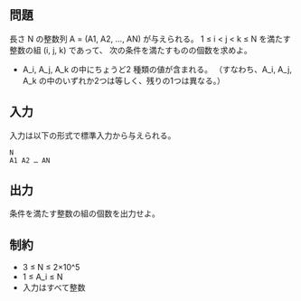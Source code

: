 ## 問題

長さ N の整数列 A = (A1, A2, …, AN) が与えられる。
1 ≤ i < j < k ≤ N を満たす整数の組 (i, j, k) であって、
次の条件を満たすものの個数を求めよ。

- A_i, A_j, A_k の中にちょうど2 種類の値が含まれる。
  （すなわち、A_i, A_j, A_k の中のいずれか2つは等しく、残りの1つは異なる。）

## 入力

入力は以下の形式で標準入力から与えられる。
```
N
A1 A2 … AN
```

## 出力

条件を満たす整数の組の個数を出力せよ。

## 制約

- 3 ≤ N ≤ 2×10^5
- 1 ≤ A_i ≤ N
- 入力はすべて整数
